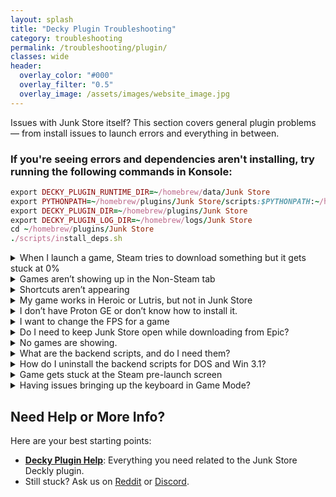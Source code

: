 ```yaml
---
layout: splash
title: "Decky Plugin Troubleshooting"
category: troubleshooting
permalink: /troubleshooting/plugin/
classes: wide
header:
  overlay_color: "#000"
  overlay_filter: "0.5"
  overlay_image: /assets/images/website_image.jpg
---
```

<div class="spacer mt-4"></div>

Issues with Junk Store itself? This section covers general plugin problems — from install issues to launch errors and everything in between.

<h3>If you're seeing errors and dependencies aren't installing, try running the following commands in Konsole:</h3>

```ruby
export DECKY_PLUGIN_RUNTIME_DIR=~/homebrew/data/Junk Store
export PYTHONPATH=~/homebrew/plugins/Junk Store/scripts:$PYTHONPATH:~/homebrew/plugins/Junk Store/scripts/shared
export DECKY_PLUGIN_DIR=~/homebrew/plugins/Junk Store
export DECKY_PLUGIN_LOG_DIR=~/homebrew/logs/Junk Store
cd ~/homebrew/plugins/Junk Store
./scripts/install_deps.sh
```

<details class="troubleshooting-box">
 <summary>When I launch a game, Steam tries to download something but it gets stuck at 0%</summary>
<p>
  This is a known Steam issue, often related to Proton 9. We recommend switching to a <strong>GE-Proton</strong> version instead, as these are better suited for running non-Steam games. Open the game’s properties in Steam and select a different Proton version from the Compatibility tab to resolve the issue.
</p>

</details>

<details class="troubleshooting-box">
  <summary>Games aren’t showing up in the Non-Steam tab</summary>
  <p>
    Check your settings and make sure the shortcut isn’t hidden. After changing settings, reboot your Steam Deck for changes to take effect.
  </p>
</details>

<details class="troubleshooting-box">
  <summary>Shortcuts aren’t appearing</summary>
  <p>
    Try rebooting your device first. If they still don’t appear, ask for help in the <em>plugin-support</em> forum on <a href="https://discord.gg/6mRUhR6Teh" target="_blank">Discord</a>.
  </p>
</details>

<details class="troubleshooting-box">
  <summary>My game works in Heroic or Lutris, but not in Junk Store</summary>
<p>
  Games that run in Heroic or Lutris usually work in Junk Store too — it’s just a matter of finding the right tweaks:
</p>
<ul>
  <li>Try switching to a different GE-Proton version.</li>
  <li>Install any required or missing dependencies (you may sometimes get a prompt to install a Microsoft C++ runtime, or something else).</li>
  <li>Some Epic games require the EOS overlay to be enabled before they will work. Make sure you have installed this globally (Epic tab) and enabled it for the game (done from the game page in Junk Store).</li>
</ul>
<p>
  Please refer to our <a href="/plugin_tutorials">Tutorials</a> section to learn how to change or check your Proton version or install Microsoft C++ runtimes if you are unsure how to do this.
</p>
<p>
  If that doesn’t work, ask for help in our Discord server. Please be patient—our team is small! While we have a decent game library, we don’t have every game, so we may only be able to offer advice rather than fixes.
</p>
</details>

<details class="troubleshooting-box">
  <summary>I don’t have Proton GE or don’t know how to install it.</summary>

  <p>
    To get Proton GE or other custom versions of Proton, you can use one of the following tools:
  </p>

  <ul>
    <li><strong>ProtonUp-QT</strong> — A simple app that lets you download and manage Proton versions. You can find it in the <strong>Discover Store</strong> (in Desktop Mode).</li>
    <li><strong>Wine Cellar</strong> — A Decky plugin that works similarly to ProtonUp-QT. If you already have Decky installed for other plugins, you can install Wine Cellar directly from the <strong>Decky Plugin Store</strong>.</li>
  </ul>

  <p>
    Once installed, use either tool to download the latest <strong>GE-Proton</strong> release. After that, you’ll be able to select it as a compatibility option in Junk Store.
  </p>

  <p>
    Please refer to our <a href="{{ '/plugin_tutorials/' | relative_url }}"> Plugin Tutorials</a> page. section to see how to change/check your Proton version if you are unsure how to do this.
  </p>
</details>

<details class="troubleshooting-box">
  <summary>I want to change the FPS for a game</summary>
  <p>
    <li>Open Junk Store through the Decky plugin and select your game.</li>
    <li>Click the gear icon and choose <em>Proton Config</em>.</li>
    <li>Scroll to the bottom and adjust the framerate setting.</li>
  </p>
</details>

<details class="troubleshooting-box">
  <summary>Do I need to keep Junk Store open while downloading from Epic?</summary>
  <p>
    Yes. Junk Store doesn't have a background download queue. If you close or leave the plugin, your download may stop or behave unpredictably.
  </p>
</details>

<details class="troubleshooting-box">
  <summary>No games are showing.</summary>
  <p>
    Make sure you try the following tips:<br><br>
    • Refresh your games list from the main Epic tab:<br>
    &nbsp;&nbsp;<strong>Sliders menu &gt; Refresh Games List</strong><br><br>
    • Reboot the Steam Deck<br><br>
    • Log out and log back into your Epic account
  </p>
</details>


<details class="troubleshooting-box">
  <summary>What are the backend scripts, and do I need them?</summary>
  <p>
    These are optional example scripts mainly for DOSBox games. They are not officially supported and may stop working if Junk Store is updated. Use them only if you know how they work.
  </p>
</details>

<details class="troubleshooting-box">
  <summary>How do I uninstall the backend scripts for DOS and Win 3.1?</summary>
  <p>
    You can delete them manually from:
    <br>
    <code>~/homebrew/data/Junk Store/scripts/Extensions</code>
  </p>
</details>

<details class="troubleshooting-box">
  <summary>Game gets stuck at the Steam pre-launch screen</summary>
  <p>
    This might be caused by another plugin (like <strong>decky-cloud-save</strong>) locking Junk Store’s files. Make sure nothing is interfering with this folder:
    <br>
    <code>/home/deck/homebrew/data/Junk Store</code>
    <br>
    Junk Store relies on that data directory to function correctly.
  </p>
</details>

<details class="troubleshooting-box">
  <summary>Having issues bringing up the keyboard in Game Mode?</summary>
  <p>
    If the <strong>Steam + X</strong> shortcut isn’t bringing up the keyboard try the following:
  </p>
  <ul>
    <li>Try to bring up the keyboard ⌨️ from the Quick Access Menu (<strong>⋯</strong>).</li>
    <li>Tap directly on a text field (like a password box) to prompt the keyboard.</li>
    <li>Try toggling to Desktop Mode and back to Game Mode to reset input services.</li>
    <li>Restart Steam or the device if the issue persists.</li>
  </ul>
  <p>
    This is a known Steam bug that has been around for a while. These steps usually help work around it until Valve fixes it in a future update.
  </p>
</details>

<h2>Need Help or More Info?</h2>
<p>Here are your best starting points:</p>
<ul>
  <li>
    <strong><a href="{{ '/deckyhelp' | relative_url }}">Decky Plugin Help</a></strong>: Everything you need related to the Junk Store Deckly plugin.
  </li>
<li>
    Still stuck? Ask us on 
    <a href="https://www.reddit.com/r/JunkStore/" target="_blank">Reddit</a> or 
    <a href="https://discord.gg/6mRUhR6Teh" target="_blank">Discord</a>.
  </li>
</ul>
